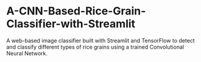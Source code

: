 # A-CNN-Based-Rice-Grain-Classifier-with-Streamlit
A web-based image classifier built with Streamlit and TensorFlow to detect and classify different types of rice grains using a trained Convolutional Neural Network.
